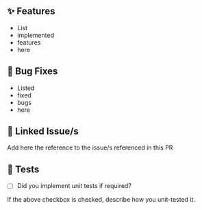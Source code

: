 ## ✨ Features

- List
- implemented
- features
- here

## 🐛 Bug Fixes

- Listed
- fixed
- bugs
- here

## 🔗 Linked Issue/s

Add here the reference to the issue/s referenced in this PR

## 🧪 Tests

- [ ] Did you implement unit tests if required?

If the above checkbox is checked, describe how you unit-tested it.
